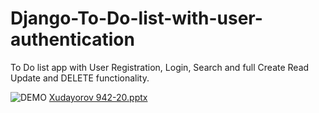 # Django-To-Do-list-with-user-authentication
To Do list app with User Registration, Login, Search and full Create Read Update and DELETE functionality.

![DEMO](../master/Django%20To%20Do%20List%20App.jpg)
[Xudayorov 942-20.pptx](https://github.com/SultanbekXudayorov/Django-To-Do-list-with-user-authentication-master/files/10525567/Xudayorov.942-20.pptx)

